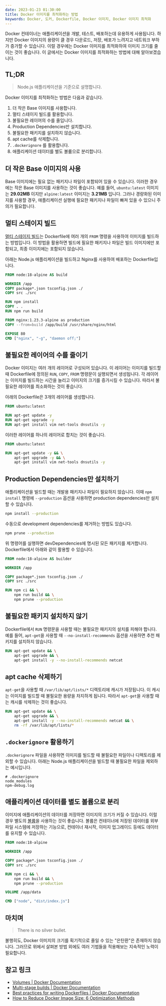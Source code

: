 ```yaml
---
date: 2023-01-23 01:30:00
title: Docker 이미지를 최적화하는 방법
keywords: Docker, 도커, Dockerfile, Docker 이미지, Docker 이미지 최적화
---
```


Docker 컨테이너는 애플리케이션을 개발, 테스트, 배포하는데 유용하게 사용됩니다.
하지만 Docker 이미지의 용량이 클 경우 다운로드, 저장, 배포가 느려지고 네트워크 부하가 증가할 수 있습니다.
이럴 경우에는 Docker 이미지를 최적화하여 이미지 크기를 줄이는 것이 좋습니다.
이 글에서는 Docker 이미지를 최적화하는 방법에 대해 알아보겠습니다.

## TL;DR

> Node.js 애플리케이션을 기준으로 설명합니다.

Docker 이미지를 최적화하는 방법은 다음과 같습니다.

1. 더 작은 Base 이미지를 사용합니다.
2. 멀티 스테이지 빌드를 활용합니다.
3. 불필요한 레이어의 수를 줄입니다.
4. Production Dependencies만 설치합니다.
5. 불필요한 패키지를 설치하지 않습니다.
6. apt cache를 삭제합니다.
7. `.dockerignore` 를 활용합니다.
8. 애플리케이션 데이터를 별도 볼륨으로 분리합니다.

## 더 작은 Base 이미지의 사용

Base 이미지에는 필요 없는 패키지나 파일이 포함되어 있을 수 있습니다. 
이러한 경우에는 작은 Base 이미지를 사용하는 것이 좋습니다. 
예를 들어, `ubuntu:latest` 이미지는 **29.02MB** 이지만 `alpine:latest` 이미지는 **3.21MB** 입니다. 
그러나 경량화된 이미지를 사용할 경우, 애플리케이션 실행에 필요한 패키지나 파일이 빠져 있을 수 있으니 주의가 필요합니다.

## 멀티 스테이지 빌드

[멀티 스테이지 빌드](https://docs.docker.com/build/building/multi-stage/)는 Dockerfile에 여러 개의 `FROM` 명령을 사용하여 이미지를 빌드하는 방법입니다.
이 방법을 활용하면 빌드에 필요한 패키지나 파일은 빌드 이미지에만 포함되고, 최종 이미지에는 포함되지 않습니다.

아래는 Node.js 애플리케이션을 빌드하고 Nginx를 사용하여 배포하는 Dockerfile입니다.

```dockerfile
FROM node:18-alpine AS build

WORKDIR /app
COPY package*.json tsconfig.json ./
COPY src ./src

RUN npm install
COPY . .
RUN npm run build

FROM nginx:1.23.3-alpine as production
COPY --from=build /app/build /usr/share/nginx/html

EXPOSE 80
CMD ["nginx", "-g", "daemon off;"]
```

## 불필요한 레이어의 수를 줄이기

Docker 이미지는 여러 개의 레이어로 구성되어 있습니다. 
이 레이어는 이미지를 빌드할 때 Dockerfile에 정의된 `RUN`, `COPY`, `FROM` 명령문이 실행되면서 생성됩니다.
각 레이어는 이미지를 빌드하는 시간을 늘리고 이미지의 크기를 증가시킬 수 있습니다.
따라서 불필요한 레이어를 최소화하는 것이 좋습니다.

아래의 Dockerfile은 3개의 레이어를 생성합니다.

```dockerfile
FROM ubuntu:latest

RUN apt-get update -y
RUN apt-get upgrade -y
RUN apt-get install vim net-tools dnsutils -y
```

이러한 레이어를 하나의 레이어로 합치는 것이 좋습니다.

```dockerfile
FROM ubuntu:latest

RUN apt-get update -y && \
    apt-get upgrade -y && \
    apt-get install vim net-tools dnsutils -y
```

## Production Dependencies만 설치하기

애플리케이션을 빌드할 때는 개발용 패키지나 파일이 필요하지 않습니다.
이때 `npm install` 명령에 `--production` 옵션을 사용하면 production dependencies만 설치할 수 있습니다.

```bash
npm install --production
```

수동으로 development dependencies를 제거하는 방법도 있습니다.

```bash
npm prune --production
```

위 명령어를 실행하면 devDependencies에 명시된 모든 패키지를 제거합니다.
Dockerfile에서 아래와 같이 활용할 수 있습니다.

```dockerfile
FROM node:18-alpine AS builder

WORKDIR /app

COPY package*.json tsconfig.json ./
COPY src ./src

RUN npm ci && \
    npm run build && \
    npm prune --production
```

## 불필요한 패키지 설치하지 않기

Dockerfile에서 `RUN` 명령문을 사용할 때는 불필요한 패키지의 설치를 피해야 합니다.
예를 들어, `apt-get`을 사용할 때 `--no-install-recommends` 옵션을 사용하면 추천 패키지를 설치하지 않습니다.

```dockerfile
RUN apt-get update && \
    apt-get upgrade && \
    apt-get install -y --no-install-recommends netcat
```

## apt cache 삭제하기

`apt-get`을 사용할 때 `/var/lib/apt/lists/*` 디렉토리에 캐시가 저장됩니다.
이 캐시는 이미지를 빌드할 때 불필요한 용량을 차지하게 됩니다.
따라서 `apt-get`을 사용할 때는 캐시를 삭제하는 것이 좋습니다.

```dockerfile
RUN apt-get update && \
    apt-get upgrade && \
    apt-get install -y --no-install-recommends netcat && \
    rm -rf /var/lib/apt/lists/*
```

## `.dockerignore` 활용하기

`.dockerignore` 파일을 사용하면 이미지를 빌드할 때 불필요한 파일이나 디렉토리를 제외할 수 있습니다. 
아래는 Node.js 애플리케이션을 빌드할 때 불필요한 파일을 제외하는 예시입니다.

```dockerignore
# .dockerignore
node_modules
npm-debug.log
```

## 애플리케이션 데이터를 별도 볼륨으로 분리

이미지에 애플리케이션의 데이터를 저장하면 이미지의 크기가 커질 수 있습니다.
이럴 경우 별도의 [볼륨](https://docs.docker.com/storage/volumes/)을 사용하는 것이 좋습니다. 
볼륨은 컨테이너에 저장된 데이터를 외부 파일 시스템에 저장하는 기능으로, 컨테이너 재시작, 이미지 업그레이드 등에도 데이터를 유지할 수 있습니다.

```dockerfile
FROM node:18-alpine

WORKDIR /app

COPY package*.json tsconfig.json ./
COPY src ./src

RUN npm ci && \
    npm run build && \
    npm prune --production

VOLUME /app/data

CMD ["node", "dist/index.js"]
```

## 마치며

> There is no silver bullet.

불행히도, Docker 이미지의 크기를 획기적으로 줄일 수 있는 "은탄환"은 존재하지 않습니다.
그러므로 위에서 살펴본 방법 외에도 여러 기법들을 적용해보는 지속적인 노력이 필요합니다.

## 참고 링크

- [Volumes | Docker Documentation](https://docs.docker.com/engine/reference/builder/#volume)
- [Multi-stage builds | Docker Documentation](https://docs.docker.com/develop/develop-images/multistage-build/)
- [Best practices for writing Dockerfiles | Docker Documentation](https://docs.docker.com/develop/develop-images/dockerfile_best-practices/)
- [How to Reduce Docker Image Size: 6 Optimization Methods](https://devopscube.com/reduce-docker-image-size/)

